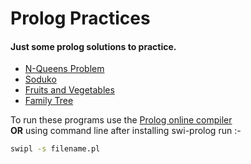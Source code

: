 # Prolog Practices

#### Just some prolog solutions to practice.

- [N-Queens Problem](/N-Queens.pl)
- [Soduko](/Soduko.pl)
- [Fruits and Vegetables](/1.fruits-and-vegetables.pro)
- [Family Tree](/2.family-tree.pro)

To run these programs  use the [Prolog online compiler](https://swish.swi-prolog.org/example/kb.pl) 
</br> **OR**
using command line after installing swi-prolog run :-
```bash
swipl -s filename.pl
```

